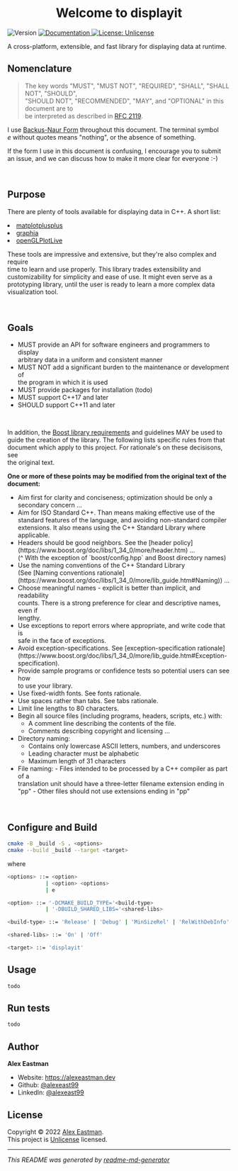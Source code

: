 <h1 align="center">Welcome to displayit</h1>
<p>
  <img alt="Version" src="https://img.shields.io/badge/version-0.0.1-blue.svg?cacheSeconds=2592000" />
  <a href="todo" target="_blank">
    <img alt="Documentation" src="https://img.shields.io/badge/documentation-some-orange.svg" />
  </a>
  <a href="https://unlicense.org" target="_blank">
    <img alt="License: Unlicense" src="https://img.shields.io/badge/License-Unlicense-yellow.svg" />
  </a>
  <!-- <a href="https://twitter.com/-" target="_blank">
    <img alt="Twitter: -" src="https://img.shields.io/twitter/follow/-.svg?style=social" />
  </a> -->
</p>

A cross-platform, extensible, and fast library for displaying data at runtime.

<!-- ### [Homepage](todo)

### [Demo](todo) -->

## Nomenclature
> The key words "MUST", "MUST NOT", "REQUIRED", "SHALL", "SHALL NOT", "SHOULD",<br>
> "SHOULD NOT", "RECOMMENDED",  "MAY", and "OPTIONAL" in this document are to<br>
> be interpreted as described in [RFC 2119](https://www.rfc-editor.org/rfc/rfc2119).

I use [Backus-Naur Form](https://en.wikipedia.org/wiki/Backus%E2%80%93Naur_form)
throughout this document. The terminal symbol<br>
*e* without quotes means "nothing", or the absence of something.

If the form I use in this document is confusing, I encourage you to submit<br>
an issue, and we can discuss how to make it more clear for everyone :-)

<br>

## Purpose
There are plenty of tools available for displaying data in C++. A short list:<br>

<li> <a href=https://github.com/alandefreitas/matplotplusplus>matplotplusplus</a>
<li> <a href=https://github.com/graphia-app/graphia>graphia</a>
<li> <a href=https://github.com/tbattz/openGLPlotLive>openGLPlotLive</a>

<br>

These tools are impressive and extensive, but they're also complex and require<br>
time to learn and use properly. This library trades extensibility and<br>
customizability for simplicity and ease of use. It might even serve as a<br>
prototyping library, until the user is ready to learn a more complex data<br>
visualization tool.

<br>

## Goals
<ul>
<li> MUST provide an API for software engineers and programmers to display<br>
     arbitrary data in a uniform and consistent manner
<li> MUST NOT add a significant burden to the maintenance or development of<br>
the program in which it is used
<li> MUST provide packages for installation (todo)
<li> MUST support C++17 and later
<li> SHOULD support C++11 and later
</ul>

<br>

In addition, the
[Boost library requirements](https://www.boost.org/doc/libs/1_34_0/more/lib_guide.htm)
and guidelines MAY be used to<br>
guide the creation of the library. The following lists specific rules from that<br>
document which apply to this project. For rationale's on these decisisons, see<br>
the original text.

**One or more of these points may be modified from the original text of the<br>
document:**
<ul>
<li> Aim first for clarity and conciseness; optimization should be only a<br>
secondary concern ...

<li> Aim for ISO Standard C++. Than means making effective use of the<br>
standard features of the language, and avoiding non-standard compiler<br>
extensions. It also means using the C++ Standard Library where applicable.

<li> Headers should be good neighbors. See the
[header policy](https://www.boost.org/doc/libs/1_34_0/more/header.htm) ...
<br> (^ With the exception of `boost/config.hpp` and Boost directory names)

<li> Use the naming conventions of the C++ Standard Library<br>
(See [Naming conventions rationale](https://www.boost.org/doc/libs/1_34_0/more/lib_guide.htm#Naming)) ...

<li> Choose meaningful names - explicit is better than implicit, and readability<br>
counts. There is a strong preference for clear and descriptive names, even if<br>
lengthy.

<li> Use exceptions to report errors where appropriate, and write code that is<br>
safe in the face of exceptions.

<li> Avoid exception-specifications. See
[exception-specification rationale](https://www.boost.org/doc/libs/1_34_0/more/lib_guide.htm#Exception-specification).

<li> Provide sample programs or confidence tests so potential users can see how<br>
to use your library.

<li> Use fixed-width fonts.  See fonts rationale.

<li> Use spaces rather than tabs. See tabs rationale.

<li> Limit line lengths to 80 characters.

<li> Begin all source files (including programs, headers, scripts, etc.) with:<br>
<ul>
    <li> A comment line describing the contents of the file.
    <li> Comments describing copyright and licensing ...
</ul>

<li> Directory naming:
<ul>
    <li> Contains only lowercase ASCII letters, numbers, and underscores
    <li> Leading character must be alphabetic
    <li> Maximum length of 31 characters
</ul>

<li> File naming:
  - Files intended to be processed by a C++ compiler as part of a<br>
translation unit should have a three-letter filename extension ending in<br>
"pp"
  - Other files should not use extensions ending in "pp"
</ul>

<br>

## Configure and Build

```sh
cmake -B _build -S . <options>
cmake --build _build --target <target>
```
where
```sh
<options> ::= <option>
            | <option> <options>
            | e

<option> ::= '-DCMAKE_BUILD_TYPE='<build-type>
            | '-DBUILD_SHARED_LIBS='<shared-libs>

<build-type> ::= 'Release' | 'Debug' | 'MinSizeRel' | 'RelWithDebInfo'

<shared-libs> ::= 'On' | 'Off'

<target> ::= 'displayit'
```

## Usage

```sh
todo
```

## Run tests

```sh
todo
```

## Author

**Alex Eastman**
<!-- * Twitter: [@-](https://twitter.com/-) -->

* Website: https://alexeastman.dev
* Github: [@alexeast99](https://github.com/alexeast99)
* LinkedIn: [@alexeast99](https://linkedin.com/in/alexeast99)

<!--
## Contributing

Contributions, issues and feature requests are welcome!<br />Feel free to check [issues page](todo). You can also take a look at the [contributing guide](todo).-->

## License

Copyright © 2022 [Alex Eastman](https://github.com/alexeast99).<br />
This project is [Unlicense](https://unlicense.org) licensed.

***
_This README was generated by [readme-md-generator](https://github.com/kefranabg/readme-md-generator)_